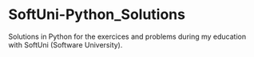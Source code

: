 # SoftUni-Python_Solutions
Solutions in Python for the exercices and problems during my education with SoftUni (Software University).
